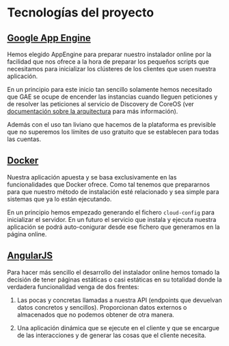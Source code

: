 
Tecnologías del proyecto
========================


[Google App Engine](https://cloud.google.com/appengine/)
--------------------------------------------------------

Hemos elegido AppEngine para preparar nuestro instalador online por la facilidad que
nos ofrece a la hora de preparar los pequeños scripts que necesitamos para inicializar
los clústeres de los clientes que usen nuestra aplicación.

En un principio para este inicio tan sencillo solamente hemos necesitado que GAE se ocupe
de encender las instancias cuando lleguen peticiones y de resolver las peticiones al servicio
de Discovery de CoreOS (ver [documentación sobre la arquitectura](arquitectura.md) para más información).

Además con el uso tan liviano que hacemos de la plataforma es previsible que no superemos
los límites de uso gratuito que se establecen para todas las cuentas.



[Docker](https://www.docker.com/)
---------------------------------

Nuestra aplicación apuesta y se basa exclusivamente en las funcionalidades que Docker ofrece. Como tal tenemos que prepararnos para que nuestro método de instalación esté relacionado y sea simple para sistemas que ya lo están ejecutando.

En un principio hemos empezado generando el fichero ```cloud-config``` para inicializar el servidor. En un futuro el servicio que instala y ejecuta nuestra aplicación se podrá auto-conigurar desde ese fichero que generamos en la página online.



[AngularJS](https://angularjs.org/)
-----------------------------------

Para hacer más sencillo el desarrollo del instalador online hemos tomado la decisión de tener páginas estáticas o casi estáticas en su totalidad donde la verdadera funcionalidad venga de dos frentes:

1. Las pocas y concretas llamadas a nuestra API (endpoints que devuelvan datos concretos y sencillos). Proporcionan datos externos o almacenados que no podemos obtener de otra manera.

2. Una aplicación dinámica que se ejecute en el cliente y que se encargue de las interacciones y de generar las cosas que el cliente necesita.
